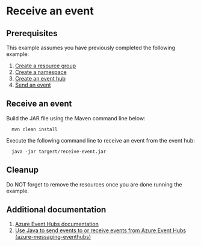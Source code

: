 
# Receive an event

## Prerequisites

This example assumes you have previously completed the following example:

1. [Create a resource group](../../group/create/README.md)
1. [Create a namespace](../create-namespace/README.md)
1. [Create an event hub](../create-eventhub/README.md)
1. [Send an event](../send-event/README.md)

<!-- workflow.include(../../group/create/README.md) -->
<!-- workflow.include(../create-namespace/README.md) -->
<!-- workflow.include(../create-eventhub/README.md) -->
<!-- workflow.include(../send-event/README.md) -->

## Receive an event

Build the JAR file using the Maven command line below:

```shell
  mvn clean install
```

Execute the following command line to receive an event from the event hub:

```shell
  java -jar targert/receive-event.jar
```

## Cleanup

<!-- workflow.directOnly()

  az group delete --name $RESOURCE_GROUP --yes || true

  -->

Do NOT forget to remove the resources once you are done running the example.

## Additional documentation

1. [Azure Event Hubs documentation](https://docs.microsoft.com/azure/event-hubs/)
1. [Use Java to send events to or receive events from Azure Event Hubs (azure-messaging-eventhubs)](https://docs.microsoft.com/azure/event-hubs/event-hubs-java-get-started-send)
